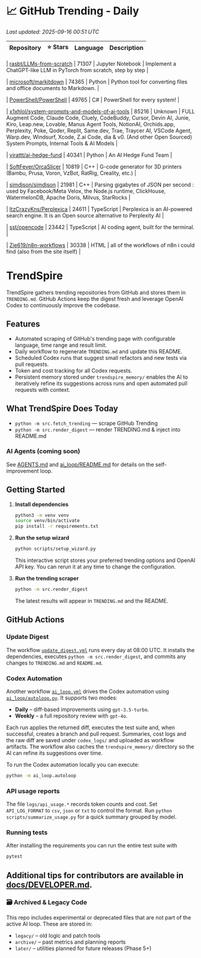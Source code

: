 <!-- TRENDING_START -->
# 📈 GitHub Trending - Daily

_Last updated: 2025-09-16 00:51 UTC_

| Repository | ⭐ Stars | Language | Description |
|------------|--------:|----------|-------------|

| [rasbt/LLMs-from-scratch](https://github.com/rasbt/LLMs-from-scratch) | 71307 | Jupyter Notebook | Implement a ChatGPT-like LLM in PyTorch from scratch, step by step |

| [microsoft/markitdown](https://github.com/microsoft/markitdown) | 74365 | Python | Python tool for converting files and office documents to Markdown. |

| [PowerShell/PowerShell](https://github.com/PowerShell/PowerShell) | 49765 | C# | PowerShell for every system! |

| [x1xhlol/system-prompts-and-models-of-ai-tools](https://github.com/x1xhlol/system-prompts-and-models-of-ai-tools) | 85216 | Unknown | FULL Augment Code, Claude Code, Cluely, CodeBuddy, Cursor, Devin AI, Junie, Kiro, Leap.new, Lovable, Manus Agent Tools, NotionAI, Orchids.app, Perplexity, Poke, Qoder, Replit, Same.dev, Trae, Traycer AI, VSCode Agent, Warp.dev, Windsurf, Xcode, Z.ai Code, dia & v0. (And other Open Sourced) System Prompts, Internal Tools & AI Models |

| [virattt/ai-hedge-fund](https://github.com/virattt/ai-hedge-fund) | 40341 | Python | An AI Hedge Fund Team |

| [SoftFever/OrcaSlicer](https://github.com/SoftFever/OrcaSlicer) | 10819 | C++ | G-code generator for 3D printers (Bambu, Prusa, Voron, VzBot, RatRig, Creality, etc.) |

| [simdjson/simdjson](https://github.com/simdjson/simdjson) | 21981 | C++ | Parsing gigabytes of JSON per second : used by Facebook/Meta Velox, the Node.js runtime, ClickHouse, WatermelonDB, Apache Doris, Milvus, StarRocks |

| [ItzCrazyKns/Perplexica](https://github.com/ItzCrazyKns/Perplexica) | 24611 | TypeScript | Perplexica is an AI-powered search engine. It is an Open source alternative to Perplexity AI |

| [sst/opencode](https://github.com/sst/opencode) | 23442 | TypeScript | AI coding agent, built for the terminal. |

| [Zie619/n8n-workflows](https://github.com/Zie619/n8n-workflows) | 30338 | HTML | all of the workflows of n8n i could find (also from the site itself) |
<!-- TRENDING_END -->

# TrendSpire

TrendSpire gathers trending repositories from GitHub and stores them in `TRENDING.md`. GitHub Actions keep the digest fresh and leverage OpenAI Codex to continuously improve the codebase.

## Features

- Automated scraping of GitHub's trending page with configurable language, time range and result limit.
- Daily workflow to regenerate `TRENDING.md` and update this README.
- Scheduled Codex runs that suggest small refactors and new tests via pull requests.
- Token and cost tracking for all Codex requests.
- Persistent memory stored under `trendspire_memory/` enables the AI to
  iteratively refine its suggestions across runs and open automated pull
  requests with context.

## What TrendSpire Does Today

- `python -m src.fetch_trending` — scrape GitHub Trending
- `python -m src.render_digest` — render TRENDING.md & inject into README.md

### AI Agents (coming soon)
See [AGENTS.md](./AGENTS.md) and [ai_loop/README.md](./ai_loop/README.md) for details on the self-improvement loop.

## Getting Started

1. **Install dependencies**
   ```bash
   python3 -m venv venv
   source venv/bin/activate
   pip install -r requirements.txt
   ```

2. **Run the setup wizard**
   ```bash
   python scripts/setup_wizard.py
   ```
   This interactive script stores your preferred trending options and OpenAI API key.
   You can rerun it at any time to change the configuration.

3. **Run the trending scraper**
   ```bash
   python -m src.render_digest
   ```
   The latest results will appear in `TRENDING.md` and the README.


## GitHub Actions

### Update Digest

The workflow [`update_digest.yml`](.github/workflows/update_digest.yml) runs every day at 08:00 UTC. It installs the dependencies, executes `python -m src.render_digest`, and commits any changes to `TRENDING.md` and `README.md`.

### Codex Automation

Another workflow [`ai_loop.yml`](.github/workflows/ai_loop.yml) drives the Codex automation using [`ai_loop/autoloop.py`](ai_loop/autoloop.py). It supports two modes:

- **Daily** – diff-based improvements using `gpt-3.5-turbo`.
- **Weekly** – a full repository review with `gpt-4o`.

Each run applies the returned diff, executes the test suite and, when successful, creates a branch and pull request. Summaries, cost logs and the raw diff are saved under `codex_logs/` and uploaded as workflow artifacts. The workflow also caches the `trendspire_memory/` directory so the AI can refine its suggestions over time.

To run the Codex automation locally you can execute:

```bash
python -m ai_loop.autoloop
```

### API usage reports

The file `logs/api_usage.*` records token counts and cost. Set `API_LOG_FORMAT`
to `csv`, `json` or `txt` to control the format. Run `python
scripts/summarize_usage.py` for a quick summary grouped by model.

### Running tests

After installing the requirements you can run the entire test suite with

```bash
pytest
```

Additional tips for contributors are available in
[docs/DEVELOPER.md](docs/DEVELOPER.md).
---

### 🗃 Archived & Legacy Code

This repo includes experimental or deprecated files that are not part of the active AI loop. These are stored in:

- `legacy/` – old logic and patch tools
- `archive/` – past metrics and planning reports
- `later/` – utilities planned for future releases (Phase 5+)
